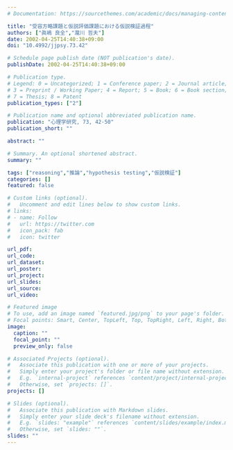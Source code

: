 ```yaml
---
# Documentation: https://sourcethemes.com/academic/docs/managing-content/

title: "受容方略課題と仮説評価課題における仮説検証過程"
authors: ["眞嶋 良全","瀧川 哲夫"]
date: 2002-04-25T14:40:38+09:00
doi: "10.4992/jjpsy.73.42"

# Schedule page publish date (NOT publication's date).
publishDate: 2002-04-25T14:40:38+09:00

# Publication type.
# Legend: 0 = Uncategorized; 1 = Conference paper; 2 = Journal article;
# 3 = Preprint / Working Paper; 4 = Report; 5 = Book; 6 = Book section;
# 7 = Thesis; 8 = Patent
publication_types: ["2"]

# Publication name and optional abbreviated publication name.
publication: "心理学研究, 73, 42-50"
publication_short: ""

abstract: ""

# Summary. An optional shortened abstract.
summary: ""

tags: ["reasoning","推論","hypothesis testing","仮説検証"]
categories: []
featured: false

# Custom links (optional).
#   Uncomment and edit lines below to show custom links.
# links:
# - name: Follow
#   url: https://twitter.com
#   icon_pack: fab
#   icon: twitter

url_pdf:
url_code:
url_dataset:
url_poster:
url_project:
url_slides:
url_source:
url_video:

# Featured image
# To use, add an image named `featured.jpg/png` to your page's folder. 
# Focal points: Smart, Center, TopLeft, Top, TopRight, Left, Right, BottomLeft, Bottom, BottomRight.
image:
  caption: ""
  focal_point: ""
  preview_only: false

# Associated Projects (optional).
#   Associate this publication with one or more of your projects.
#   Simply enter your project's folder or file name without extension.
#   E.g. `internal-project` references `content/project/internal-project/index.md`.
#   Otherwise, set `projects: []`.
projects: []

# Slides (optional).
#   Associate this publication with Markdown slides.
#   Simply enter your slide deck's filename without extension.
#   E.g. `slides: "example"` references `content/slides/example/index.md`.
#   Otherwise, set `slides: ""`.
slides: ""
---
```


